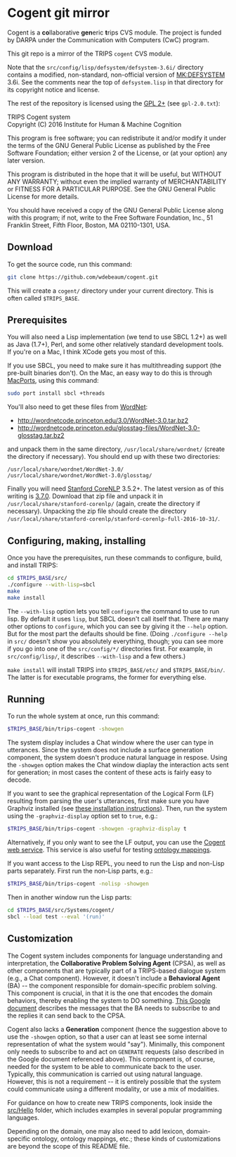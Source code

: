 # Cogent git mirror #

Cogent is a **co**llaborative **gen**eric **t**rips CVS module. The project is funded by DARPA under the Communication with Computers (CwC) program.

This git repo is a mirror of the TRIPS `cogent` CVS module.

Note that the `src/config/lisp/defsystem/defsystem-3.6i/` directory contains a modified, non-standard, non-official version of [MK:DEFSYSTEM](http://www.cliki.net/mk-defsystem) 3.6i. See the comments near the top of `defsystem.lisp` in that directory for its copyright notice and license.

The rest of the repository is licensed using the [GPL 2+](http://www.gnu.org/licenses/old-licenses/gpl-2.0.en.html) (see `gpl-2.0.txt`):

TRIPS Cogent system  
Copyright (C) 2016  Institute for Human & Machine Cognition

This program is free software; you can redistribute it and/or
modify it under the terms of the GNU General Public License
as published by the Free Software Foundation; either version 2
of the License, or (at your option) any later version.

This program is distributed in the hope that it will be useful,
but WITHOUT ANY WARRANTY; without even the implied warranty of
MERCHANTABILITY or FITNESS FOR A PARTICULAR PURPOSE.  See the
GNU General Public License for more details.

You should have received a copy of the GNU General Public License
along with this program; if not, write to the Free Software
Foundation, Inc., 51 Franklin Street, Fifth Floor, Boston, MA  02110-1301, USA.

## Download ##

To get the source code, run this command:

```bash
git clone https://github.com/wdebeaum/cogent.git
```

This will create a `cogent/` directory under your current directory. This is often called `$TRIPS_BASE`.

## Prerequisites ##

You will also need a Lisp implementation (we tend to use SBCL 1.2+) as well as Java (1.7+), Perl, and some other relatively standard development tools. If you're on a Mac, I think XCode gets you most of this.

If you use SBCL, you need to make sure it has multithreading support (the pre-built binaries don't). On the Mac, an easy way to do this is through [MacPorts](http://www.macports.org/), using this command:

```bash
sudo port install sbcl +threads
```

You'll also need to get these files from [WordNet](http://wordnet.princeton.edu/):

 - http://wordnetcode.princeton.edu/3.0/WordNet-3.0.tar.bz2
 - http://wordnetcode.princeton.edu/glosstag-files/WordNet-3.0-glosstag.tar.bz2

and unpack them in the same directory, `/usr/local/share/wordnet/` (create the directory if necessary). You should end up with these two directories:

    /usr/local/share/wordnet/WordNet-3.0/
    /usr/local/share/wordnet/WordNet-3.0/glosstag/

Finally you will need [Stanford CoreNLP](http://stanfordnlp.github.io/CoreNLP/) 3.5.2+. The latest version as of this writing is [3.7.0](http://nlp.stanford.edu/software/stanford-corenlp-full-2016-10-31.zip). Download that zip file and unpack it in `/usr/local/share/stanford-corenlp/` (again, create the directory if necessary). Unpacking the zip file should create the directory `/usr/local/share/stanford-corenlp/stanford-corenlp-full-2016-10-31/`.

## Configuring, making, installing ##

Once you have the prerequisites, run these commands to configure, build, and install TRIPS:

```bash
cd $TRIPS_BASE/src/
./configure --with-lisp=sbcl
make
make install
```

The `--with-lisp` option lets you tell `configure` the command to use to run lisp. By default it uses `lisp`, but SBCL doesn't call itself that. There are many other options to `configure`, which you can see by giving it the `--help` option. But for the most part the defaults should be fine. (Doing `./configure --help` in `src/` doesn't show you absolutely everything, though; you can see more if you go into one of the `src/config/*/` directories first. For example, in `src/config/lisp/`, it describes `--with-lisp` and a few others.)

`make install` will install TRIPS into `$TRIPS_BASE/etc/` and `$TRIPS_BASE/bin/`. The latter is for executable programs, the former for everything else.

## Running ##

To run the whole system at once, run this command:

```bash
$TRIPS_BASE/bin/trips-cogent -showgen
```

The system display includes a Chat window where the user can type in utterances. Since the system does not include a surface generation component, the system doesn't produce natural language in respose. Using the `-showgen` option makes the Chat window diaplay the interaction acts sent for generation; in most cases the content of these acts is fairly easy to decode.

If you want to see the graphical representation of the Logical Form (LF) resulting from parsing the user's utterances, first make sure you have Graphviz installed (see [these installation instructions](http://trips.ihmc.us/trac/drum/wiki/GraphvizInstallation)). Then, run the system using the `-graphviz-display` option set to `true`, e.g.:

```bash
$TRIPS_BASE/bin/trips-cogent -showgen -graphviz-display t
```

Alternatively, if you only want to see the LF output, you can use the [Cogent web service](http://trips.ihmc.us/parser/cgi/cogent). This service is also useful for testing [ontology mappings](http://trips.ihmc.us/ontology-mapper/ontology-mapper.html).

If you want access to the Lisp REPL, you need to run the Lisp and non-Lisp parts separately. First run the non-Lisp parts, e.g.:

```bash
$TRIPS_BASE/bin/trips-cogent -nolisp -showgen
```

Then in another window run the Lisp parts:

```bash
cd $TRIPS_BASE/src/Systems/cogent/
sbcl --load test --eval '(run)'
```

## Customization ##

The Cogent system includes components for language understanding and interpretation, the **Collaborative Problem Solving Agent** (CPSA), as well as other components that are typically part of a TRIPS-based dialogue system (e.g., a Chat component). However, it doesn't include a **Behavioral Agent** (BA) -- the component responsible for domain-specific problem solving. This component is crucial, in that it is the one that encodes the domain behaviors, thereby enabling the system to DO something. [This Google document](https://docs.google.com/document/d/1pz5QT2VW4YPyY7VsP1kibhlUTUZE8f9ZpQXEvDxGrg0/edit) describes the messages that the BA needs to subscribe to and the replies it can send back to the CPSA.

Cogent also lacks a **Generation** component (hence the suggestion above to use the `-showgen` option, so that a user can at least see some internal representation of what the system would "say"). Minimally, this component only needs to subscribe to and act on `GENERATE` requests (also described in the Google document referenced above). This component is, of course, needed for the system to be able to communicate back to the user. Typically, this communication is carried out using natural language. However, this is not a requirement -- it is entirely possible that the system could communicate using a different modality, or use a mix of modalities.

For guidance on how to create new TRIPS components, look inside the [src/Hello](src/Hello) folder, which includes examples in several popular programming languages.

Depending on the domain, one may also need to add lexicon, domain-specific ontology, ontology mappings, etc.; these kinds of customizations are beyond the scope of this README file.
